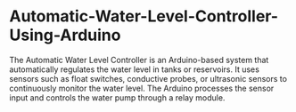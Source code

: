 # Automatic-Water-Level-Controller-Using-Arduino
The Automatic Water Level Controller is an Arduino-based system that automatically regulates the water level in tanks or reservoirs. It uses sensors such as float switches, conductive probes, or ultrasonic sensors to continuously monitor the water level. The Arduino processes the sensor input and controls the water pump through a relay module.
